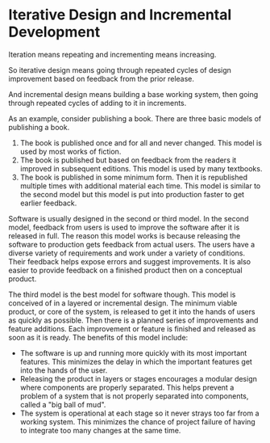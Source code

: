 # Iterative Design and Incremental Development

Iteration means repeating and incrementing means increasing.

So iterative design means going through repeated cycles of design improvement based on feedback from the prior release.

And incremental design means building a base working system, then going through repeated cycles of adding to it in increments.

As an example, consider publishing a book. There are three basic models of publishing a book.

1. The book is published once and for all and never changed. This model is used by most works of fiction.
2. The book is published but based on feedback from the readers it improved in subsequent editions. This model is used by many textbooks.
3. The book is published in some minimum form. Then it is republished multiple times with additional material each time. This model is similar to the second model but this model is put into production faster to get earlier feedback.

Software is usually designed in the second or third model. In the second model, feedback from users is used to improve the software after it is released in full. The reason this model works is because releasing the software to production gets feedback from actual users. The users have a diverse variety of requirements and work under a variety of conditions. Their feedback helps expose errors and suggest improvements. It is also easier to provide feedback on a finished product then on a conceptual product.

The third model is the best model for software though. This model is conceived of in a layered or incremental design. The minimum viable product, or core of the system, is released to get it into the hands of users as quickly as possible. Then there is a planned series of improvements and feature additions. Each improvement or feature is finished and released as soon as it is ready. The benefits of this model include:
* The software is up and running more quickly with its most important features. This minimizes the delay in which the important features get into the hands of the user.
* Releasing the product in layers or stages encourages a modular design where components are properly separated. This helps prevent a problem of a system that is not properly separated into components, called a "big ball of mud".
* The system is operational at each stage so it never strays too far from a working system. This minimizes the chance of project failure of having to integrate too many changes at the same time.

